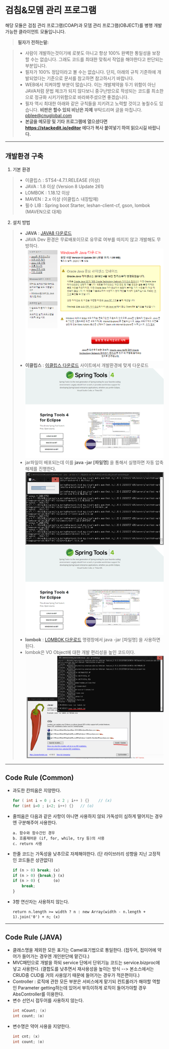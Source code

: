 검침&모뎀 관리 프로그램
======================
해당 모듈은 검침 관리 프로그램(COAP)과 모뎀 관리 프로그램(OBJECT)를 병행 개발 가능한 클라이언트 모듈입니니다.

> **필자가 전하는말:**

>- 사람이 개발하는것이기에 로봇도 아니고 항상 100% 완벽한 통일성을 보장할 수는 없습니다. 그래도 코드를 최대한 맞춰서 작업을 해야한다고 판단되는 부분입니다.
>- 필자가 100% 정답이라고 볼 수는 없습니다. 단지, 아래의 규칙 기준하에 개발되었다는 기준으로 문서를 참고하면 참고하시기 바랍니다.
>- WEB에서 지켜야할 부분이 많습니다. 이는 개발제약을 두기 위함이 아닌 JAVA처럼 문법 체크가 되지 않다보니 중구난방으로 작성되는 코드를 최소한으로 정규화 시키기위함으로 바라봐주셨으면 좋겠습니다.
>- 필자 역시 최대한 아래와 같은 규칙들을 지키려고 노력할 것이고 놓칠수도 있습니다. **비판은 할수 있되 비난은 자제** 부탁드리며 글을 마칩니다.   pblee@cnuglobal.com
>- **본글을 메모장 및 기타 프로그램에 열으셨다면 https://stackedit.io/editor 에다가 복사 붙여넣기 하여 읽으시길 바랍니다.**
---

## 개발환경 구축
1. 기본 환경
>- 이클립스 : STS4-4.7.1.RELEASE (이상)
>- JAVA : 1.8 이상 (Version 8 Update 261)
>- LOMBOK : 1.18.12 이상
>- MAVEN : 2.x 이상 (이클립스 내장탑재)
>- 필수 LIB : Spring boot Starter, leshan-client-cf, gson, lombok (MAVEN으로 대체)
2. 설치 방법
>- **JAVA** : [JAVA8 다운로드](https://www.java.com/ko/download/win10.jsp)
>- JAVA Dev 환경은 무료배포이므로 유무료 여부를 따지지 않고 개발해도 무방하다.
![JAVA다운로드 사이트](./docs/image/JAVA8.png)
>- **이클립스** : [이클립스 다운로드](https://spring.io/tools#main) 사이트에서 개발환경에 맞게 다운로드
![STS다운로드 사이트](./docs/image/STS4.png)
>- jar파일이 배포되는데 이를 __java -jar [파일명]__ 을 통해서 실행하면 자동 압축 해제를 진행한다.
![STS압축 해제](./docs/image/STS4_UNPACK.png)
![STS다운로드 사이트](./docs/image/STS4.png)
>- **lombok** : [LOMBOK 다운로드](https://projectlombok.org/download) 명령창에서 java -jar [파일명] 을 사용하면된다.
>- lombok은 VO Object에 대한 개발 편리성을 높인 코드이다.
![LOMBOK설치 화면](./docs/image/LOMBOK.png)

---

## Code Rule (Common)
- 과도한 칸띄움은 지양한다.
  ```java
  for ( int i = 0 ; i < 2 ; i++ ) {}	// (x)
  for (int i=0 ; i<2; i++) {}	// (o)
  ```
- 줄띄움은 다음과 같은 사항이 아니면 사용하지 않되 가독성이 심하게 떨어지는 경우엔 구분해주어 사용한다.
  ```
  a. 함수와 함수간인 경우
  b. 흐름제어문 (if, for, while, try 등)의 사용
  c. return 사용
  ```
- 한줄 코드는 가독성을 낮추므로 자제해야한다. (단 라이브러리 성향을 지닌 고정적인 코드들은 상관없다)
  ```javascript
  if (n > 0) break; (x)
  if (n > 0) {break;} (x)
  if (n > 0) {      (o)
      break;	  
  }
  ```
- 3항 연산자는 사용하지 않는다.
  ```
  return n.length >= width ? n : new Array(width - n.length + 1).join('0') + n; (x)
  ```
	
---

## Code Rule (JAVA)
- 클래스명을 제외한 모든 표기는 Camel표기법으로 통일한다. (접두어, 접미어에 약어가 들어가는 경우엔 개인판단에 맡긴다.)
- MVC패턴으로 개발을 하되 service 단에서 단위기능 코드는 service.bizproc에 넣고 사용한다. (결합도를 낮추면서 재사용성을 높이는 방식 --> 본소스에서는 CRUD중 CUD를 거의 사용않기 때문에 들어가는 경우가 적은편이다.)
- Controller : 로직에 관한 모든 부분은 서비스에게 맡기되 컨트롤러가 해야할 역할인 Parameter getting하는데 있어서 부득이하게 로직이 들어가야할 경우 AbsController를 이용한다.
- 변수 선언시 접두어를 사용하지 않는다.
  ```java
  int nCount; (x)
  int count; (o)
  ```
- 변수명은 약어 사용을 지양한다.
  ```java
  int cnt; (x)
  int count; (o)
  ```
